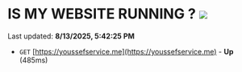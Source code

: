 # IS MY WEBSITE RUNNING ? [![](https://img.shields.io/static/v1?label=Sponsor&message=%E2%9D%A4&logo=GitHub&color=%23fe8e86)](https://github.com/sponsors/Youssef-Lehmam)

Last updated: **8/13/2025, 5:42:25 PM**

- `GET` [https://youssefservice.me](https://youssefservice.me) - **Up** (485ms)
